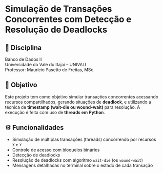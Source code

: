 # Simulação de Transações Concorrentes com Detecção e Resolução de Deadlocks

## 📌 Disciplina
Banco de Dados II  
Universidade do Vale do Itajaí – UNIVALI  
Professor: Maurício Pasetto de Freitas, MSc.

## 🧠 Objetivo
Este projeto tem como objetivo simular transações concorrentes acessando recursos compartilhados, gerando situações de **deadlock**, e utilizando a técnica de **timestamp (wait-die ou wound-wait)** para resolução. A execução é feita com uso de **threads em Python**.

## ⚙️ Funcionalidades
- Simulação de múltiplas transações (threads) concorrendo por recursos `X` e `Y`
- Controle de acesso com bloqueios binários
- Detecção de deadlocks
- Resolução de deadlocks com algoritmo `wait-die` (ou `wound-wait`)
- Mensagens detalhadas no terminal sobre o estado de cada transação

